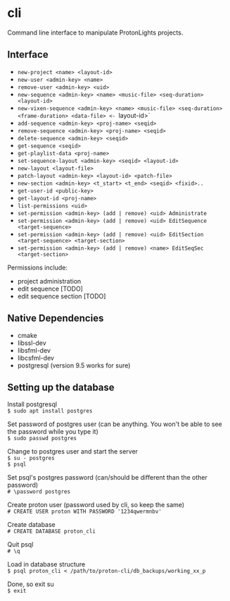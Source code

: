 # cli
Command line interface to manipulate ProtonLights projects.

## Interface

- `new-project <name> <layout-id>`
- `new-user <admin-key> <name>`
- `remove-user <admin-key> <uid>`
- `new-sequence <admin-key> <name> <music-file> <seq-duration> <layout-id>`
- `new-vixen-sequence <admin-key> <name> <music-file> <seq-duration> <frame-duration> <data-file> <- `layout-id>`
- `add-sequence <admin-key> <proj-name> <seqid>`
- `remove-sequence <admin-key> <proj-name> <seqid>`
- `delete-sequence <admin-key> <seqid>`
- `get-sequence <seqid>`
- `get-playlist-data <proj-name>`
- `set-sequence-layout <admin-key> <seqid> <layout-id>`
- `new-layout <layout-file>`
- `patch-layout <admin-key> <layout-id> <patch-file>`
- `new-section <admin-key> <t_start> <t_end> <seqid> <fixid>..`
- `get-user-id <public-key>`
- `get-layout-id <proj-name>`
- `list-permissions <uid>`
- `set-permission <admin-key> (add | remove) <uid> Administrate`
- `set-permission <admin-key> (add | remove) <uid> EditSequence <target-sequence>`
- `set-permission <admin-key> (add | remove) <uid> EditSection <target-sequence> <target-section>`
- `set-permission <admin-key> (add | remove) <name> EditSeqSec <target-section>`

Permissions include:
  - project administration
  - edit sequence [TODO]
  - edit sequence section [TODO]

## Native Dependencies

- cmake
- libssl-dev
- libsfml-dev
- libcsfml-dev
- postgresql (version 9.5 works for sure)

## Setting up the database

Install postgresql  
`$ sudo apt install postgres`

Set password of postgres user (can be anything. You won't be able to see the password while you type it)  
`$ sudo passwd postgres`

Change to postgres user and start the server  
`$ su - postgres`  
`$ psql`

Set psql's postgres password (can/should be different than the other password)  
`# \password postgres`

Create proton user (password used by cli, so keep the same)  
`# CREATE USER proton WITH PASSWORD '1234qwermnbv'`

Create database  
`# CREATE DATABASE proton_cli`

Quit psql  
`# \q`

Load in database structure  
`$ psql proton_cli < /path/to/proton-cli/db_backups/working_xx_p`

Done, so exit su  
`$ exit`
